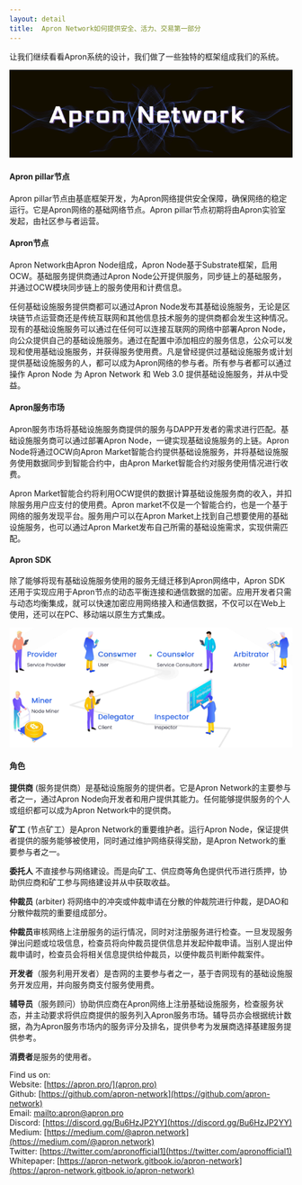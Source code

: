 ```yaml
---
layout: detail
title:  Apron Network如何提供安全、活力、交易第一部分
---
```


让我们继续看看Apron系统的设计，我们做了一些独特的框架组成我们的系统。

![safety](/assets/images/posts/20201219HowApronNetworkprovidesaccountablesafety3.png)

#### Apron pillar节点
Apron pillar节点由基底框架开发，为Apron网络提供安全保障，确保网络的稳定运行。它是Apron网络的基础网络节点。Apron pillar节点初期将由Apron实验室发起，由社区参与者运营。 

#### Apron节点
Apron Network由Apron Node组成，Apron Node基于Substrate框架，启用OCW。基础服务提供商通过Apron Node公开提供服务，同步链上的基础服务，并通过OCW模块同步链上的服务使用和计费信息。

任何基础设施服务提供商都可以通过Apron Node发布其基础设施服务，无论是区块链节点运营商还是传统互联网和其他信息技术服务的提供商都会发生这种情况。现有的基础设施服务可以通过在任何可以连接互联网的网络中部署Apron Node，向公众提供自己的基础设施服务。通过在配置中添加相应的服务信息，公众可以发现和使用基础设施服务，并获得服务使用费。凡是曾经提供过基础设施服务或计划提供基础设施服务的人，都可以成为Apron网络的参与者。所有参与者都可以通过操作 Apron Node 为 Apron Network 和 Web 3.0 提供基础设施服务，并从中受益。  

#### Apron服务市场
Apron服务市场将基础设施服务商提供的服务与DAPP开发者的需求进行匹配。基础设施服务商可以通过部署Apron Node，一键实现基础设施服务的上链。Apron Node将通过OCW向Apron Market智能合约提供基础设施服务，并将基础设施服务使用数据同步到智能合约中，由Apron Market智能合约对服务使用情况进行收费。 

Apron Market智能合约将利用OCW提供的数据计算基础设施服务商的收入，并扣除服务用户应支付的使用费。Apron market不仅是一个智能合约，也是一个基于网络的服务发现平台。服务用户可以在Apron Market上找到自己想要使用的基础设施服务，也可以通过Apron Market发布自己所需的基础设施需求，实现供需匹配。 

#### Apron SDK
除了能够将现有基础设施服务使用的服务无缝迁移到Apron网络中，Apron SDK还用于实现应用于Apron节点的动态平衡连接和通信数据的加密。应用开发者只需与动态均衡集成，就可以快速加密应用网络接入和通信数据，不仅可以在Web上使用，还可以在PC、移动端以原生方式集成。

![safety](/assets/images/posts/20201219HowApronNetworkprovidesaccountablesafety4.png)

#### 角色
**提供商** (服务提供商）是基础设施服务的提供者。它是Apron Network的主要参与者之一，通过Apron Node向开发者和用户提供其能力。任何能够提供服务的个人或组织都可以成为Apron Network中的提供商。 

**矿工** (节点矿工）是Apron Network的重要维护者。运行Apron Node，保证提供者提供的服务能够被使用，同时通过维护网络获得奖励，是Apron Network的重要参与者之一。 

**委托人** 不直接参与网络建设。而是向矿工、供应商等角色提供代币进行质押，协助供应商和矿工参与网络建设并从中获取收益。   

**仲裁员** (arbiter) 将网络中的冲突或仲裁申请在分散的仲裁院进行仲裁，是DAO和分散仲裁院的重要组成部分。  

**仲裁员**审核网络上注册服务的运行情况，同时对注册服务进行检查。一旦发现服务弹出问题或垃圾信息，检查员将向仲裁员提供信息并发起仲裁申请。当别人提出仲裁申请时，检查员会将相关信息提供给仲裁员，以便仲裁员判断仲裁案件。 

**开发者**（服务利用开发者）是杏网的主要参与者之一，基于杏网现有的基础设施服务开发应用，并向服务商支付服务使用费。

**辅导员**（服务顾问）协助供应商在Apron网络上注册基础设施服务，检查服务状态，并主动要求将供应商提供的服务列入Apron服务市场。辅导员亦会根据统计数据，為为Apron服务市场内的服务评分及排名，提供參考为发展商选择基建服务提供参考。 

**消费者**是服务的使用者。 

Find us on:<br>
Website: [https://apron.pro/](apron.pro)<br>
Github: [https://github.com/apron-network](https://github.com/apron-network)<br>
Email: [mailto:apron@apron.pro](apron@apron.pro)<br>
Discord: [https://discord.gg/Bu6HzJP2YY](https://discord.gg/Bu6HzJP2YY)<br>
Medium: [https://medium.com/@apron.network](https://medium.com/@apron.network)<br>
Twitter: [https://twitter.com/apronofficial1](https://twitter.com/apronofficial1)<br>
Whitepaper: [https://apron-network.gitbook.io/apron-network](https://apron-network.gitbook.io/apron-network)<br>
